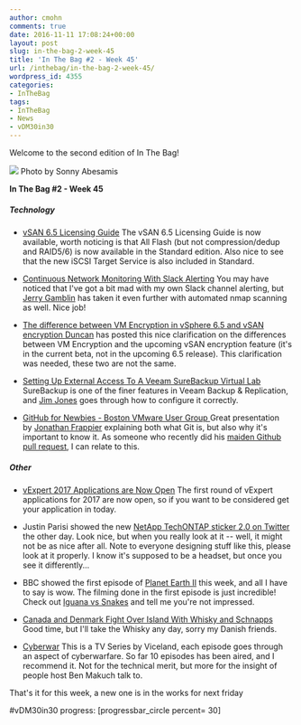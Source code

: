 ```yaml
---
author: cmohn
comments: true
date: 2016-11-11 17:08:24+00:00
layout: post
slug: in-the-bag-2-week-45
title: 'In The Bag #2 - Week 45'
url: /inthebag/in-the-bag-2-week-45/
wordpress_id: 4355
categories:
- InTheBag
tags:
- InTheBag
- News
- vDM30in30
---
```


Welcome to the second edition of In The Bag!

[![](http://vninja.net/wordpress/wp-content/uploads/2016/11/11057276504_2acf34be04_o-1024x683.jpg)](https://www.flickr.com/photos/enerva/11057276504/in/photolist-hR6r5m-EjDHYD-s5N5ug-7mupFc-pRGXKb-mCuo8D-2eKBVn-ptTvq4-iTnJ5R-hNhv7r-zQYi8-ouF4WU-67A26z-6HzJgG-vjnrJ-KSnq-dRfFxj-jafws-dMrntt-ot3nPf-dbexc8-aLrQZg-pFyH1e-9mtAak-7F4dJ5-jKQWDs-qqyNm8-jaBCBd-dRHUab-ohXLDB-ejvSsu-eipa91-7UVD3Q-91hfJM-k6TeEL-e9SjCB-gVvTgW-dY8wGK-dGiyJX-64BQjG-aLzCzK-8xHqyd-dVAGmn-fvMTyw-cTGbnu-pXpiSU-j5snjj-rQ5sJ7-9DvemK-g93VKZ) Photo by Sonny Abesamis

**In The Bag #2 - Week 45**

<!--more-->


##### Technology







  * [vSAN 6.5 Licensing Guide](http://www.vmware.com/content/dam/digitalmarketing/vmware/en/pdf/products/vsan/vmware-vsan-65-licensing-guide.pdf)
The vSAN 6.5 Licensing Guide is now available, worth noticing is that All Flash (but not compression/dedup and RAID5/6) is now available in the Standard edition. Also nice to see that the new iSCSI Target Service is also included in Standard.


  * [Continuous Network Monitoring With Slack Alerting](http://jerrygamblin.com/2016/11/05/continuous-network-monitoring-with-slack-alerting/)
You may have noticed that I've got a bit mad with my own Slack channel alerting, but [Jerry Gamblin](https://twitter.com/JGamblin) has taken it even further with automated nmap scanning as well. Nice job!


  * [The difference between VM Encryption in vSphere 6.5 and vSAN encryption
](http://www.yellow-bricks.com/2016/11/07/the-difference-between-vm-encryption-in-vsphere-6-5-and-vsan-encryption/)[Duncan](https://twitter.com/DuncanYB) has posted this nice clarification on the differences between VM Encryption and the upcoming vSAN encryption feature (it's in the current beta, not in the upcoming 6.5 release). This clarification was needed, these two are not the same.


  * [Setting Up External Access To A Veeam SureBackup Virtual Lab](http://www.koolaid.info/setting-external-access-veeam-surebackup-virtual-lab/)
SureBackup is one of the finer features in Veeam Backup & Replication, and [Jim Jones](https://twitter.com/k00laidIT) goes through how to configure it correctly.


  * [GitHub for Newbies - Boston VMware User Group
](http://www.slideshare.net/JonathanFrappier/github-for-newbies-boston-vmware-user-group)Great presentation by [Jonathan Frappier](https://twitter.com/jfrappier) explaining both what Git is, but also why it's important to know it. As someone who recently did his [maiden Github pull request](https://github.com/lamw/customize-vsphere-web-client-6.0u2/pull/1), I can relate to this.





##### Other







  * [vExpert 2017 Applications are Now Open](http://blogs.vmware.com/vmtn/2016/11/vexpert-2017-applications-are-now-open.html)
The first round of vExpert applications for 2017 are now open, so if you want to be considered get your application in today.


  * Justin Parisi showed the new [NetApp TechONTAP sticker 2.0 on Twitter](https://twitter.com/NFSDudeAbides/status/796095825885724672/photo/1) the other day. Look nice, but when you really look at it -- well, it might not be as nice after all. Note to everyone designing stuff like this, please look at it properly. I know it's supposed to be a headset, but once you see it differently...


  * BBC showed the first episode of [Planet Earth II](http://www.bbcearth.com/planetearth2/) this week, and all I have to say is wow. The filming done in the first episode is just incredible! Check out [Iguana vs Snakes](https://www.youtube.com/watch?v=Rv9hn4IGofM) and tell me you're not impressed.


  * [Canada and Denmark Fight Over Island With Whisky and Schnapps](http://www.nytimes.com/2016/11/08/world/what-in-the-world/canada-denmark-hans-island-whisky-schnapps.html)
Good time, but I'll take the Whisky any day, sorry my Danish friends.


  * [Cyberwar](https://www.viceland.com/en_us/show/cyberwar)
This is a TV Series by Viceland, each episode goes through an aspect of cyberwarfare. So far 10 episodes has been aired, and I recommend it. Not for the technical merit, but more for the insight of people host Ben Makuch talk to.



That's it for this week, a new one is in the works for next friday

#vDM30in30 progress:
[progressbar_circle percent= 30]
